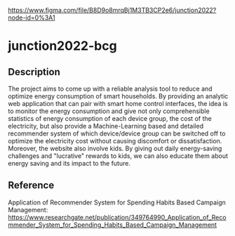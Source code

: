 https://www.figma.com/file/B8D9o8mrqBj1M3TB3CP2e6/junction2022?node-id=0%3A1
# junction2022-bcg
## Description  
The project aims to come up with a reliable analysis tool to reduce and optimize energy consumption of smart households. By providing an analytic web application that can pair with smart home control interfaces, the idea is to monitor the energy consumption and give not only comprehensible statistics of energy consumption of each device group, the cost of the electricity, but also provide a Machine-Learning based and detailed recommender system of which device/device group can be switched off to optimize the electricity cost without causing discomfort or dissatisfaction. Moreover, the website also involve kids. By giving out daily energy-saving challenges and "lucrative" rewards to kids, we can also educate them about energy saving and its impact to the future.   
  
## Reference  
Application of Recommender System for Spending Habits Based Campaign Management: https://www.researchgate.net/publication/349764990_Application_of_Recommender_System_for_Spending_Habits_Based_Campaign_Management  

